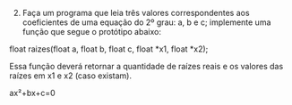 2) Faça um programa que leia três valores correspondentes aos coeficientes de uma equação do 2º grau: a, b e c; implemente uma função que segue o protótipo abaixo:

  float raizes(float a, float b, float c, float *x1, float *x2);

Essa função deverá retornar a quantidade de raízes reais e os valores das raízes em x1 e x2 (caso existam).

  ax²+bx+c=0